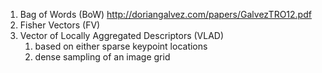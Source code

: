 1. Bag of Words (BoW) http://doriangalvez.com/papers/GalvezTRO12.pdf
2. Fisher Vectors (FV)
3. Vector of Locally Aggregated Descriptors (VLAD) 
   1) based on either sparse keypoint locations
   2) dense sampling of an image grid